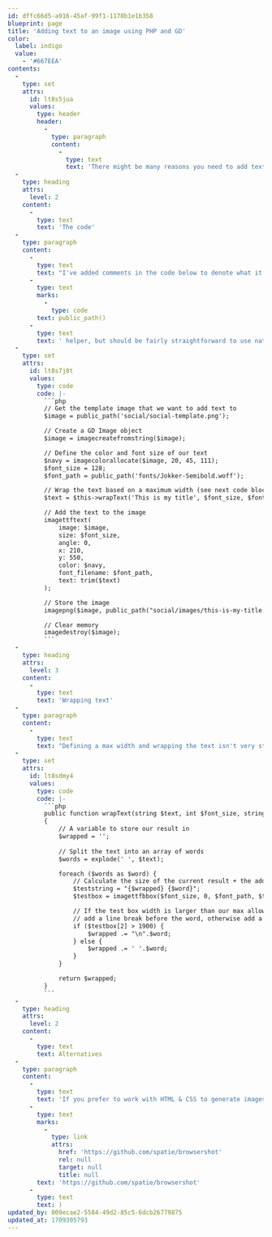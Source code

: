 ```yaml
---
id: dffc66d5-a916-45af-99f1-1178b1e1b358
blueprint: page
title: 'Adding text to an image using PHP and GD'
color:
  label: indigo
  value:
    - '#667EEA'
contents:
  -
    type: set
    attrs:
      id: lt8s5jua
      values:
        type: header
        header:
          -
            type: paragraph
            content:
              -
                type: text
                text: 'There might be many reasons you need to add text on top of an existing image. The main reason for me was to add the title of a post, on top of a "template" background image to generate SEO images.'
  -
    type: heading
    attrs:
      level: 2
    content:
      -
        type: text
        text: 'The code'
  -
    type: paragraph
    content:
      -
        type: text
        text: "I've added comments in the code below to denote what it does. The code uses Laravel for the "
      -
        type: text
        marks:
          -
            type: code
        text: public_path()
      -
        type: text
        text: ' helper, but should be fairly straightforward to use native PHP or another framework instead:'
  -
    type: set
    attrs:
      id: lt8s7j8t
      values:
        type: code
        code: |-
          ```php
          // Get the template image that we want to add text to
          $image = public_path('social/social-template.png');

          // Create a GD Image object
          $image = imagecreatefromstring($image);

          // Define the color and font size of our text
          $navy = imagecolorallocate($image, 20, 45, 111);
          $font_size = 128;
          $font_path = public_path('fonts/Jokker-Semibold.woff');

          // Wrap the text based on a maximum width (see next code block)
          $text = $this->wrapText('This is my title', $font_size, $font_path);

          // Add the text to the image
          imagettftext(
              image: $image,
              size: $font_size,
              angle: 0,
              x: 210,
              y: 550,
              color: $navy,
              font_filename: $font_path,
              text: trim($text)
          );

          // Store the image
          imagepng($image, public_path("social/images/this-is-my-title.png"));

          // Clear memory
          imagedestroy($image);
          ```
  -
    type: heading
    attrs:
      level: 3
    content:
      -
        type: text
        text: 'Wrapping text'
  -
    type: paragraph
    content:
      -
        type: text
        text: "Defining a max width and wrapping the text isn't very straightforward, as each font will result in a different width of the text. Luckily, GD also provides some methods to calculate that:"
  -
    type: set
    attrs:
      id: lt8sdmy4
      values:
        type: code
        code: |-
          ```php
          public function wrapText(string $text, int $font_size, string $font_path): string
          {
              // A variable to store our result in
              $wrapped = '';
            
              // Split the text into an array of words
              $words = explode(' ', $text);

              foreach ($words as $word) {
                  // Calculate the size of the current result + the additional word
                  $teststring = "{$wrapped} {$word}";
                  $testbox = imagettfbbox($font_size, 0, $font_path, $teststring);

                  // If the test box width is larger than our max allowed width,
                  // add a line break before the word, otherwise add a space
                  if ($testbox[2] > 1900) {
                      $wrapped .= "\n".$word;
                  } else {
                      $wrapped .= ' '.$word;
                  }
              }

              return $wrapped;
          }
          ```
  -
    type: heading
    attrs:
      level: 2
    content:
      -
        type: text
        text: Alternatives
  -
    type: paragraph
    content:
      -
        type: text
        text: 'If you prefer to work with HTML & CSS to generate images, take a look at [browsershot]('
      -
        type: text
        marks:
          -
            type: link
            attrs:
              href: 'https://github.com/spatie/browsershot'
              rel: null
              target: null
              title: null
        text: 'https://github.com/spatie/browsershot'
      -
        type: text
        text: )
updated_by: 809ecae2-5584-49d2-85c5-6dcb26779875
updated_at: 1709305793
---
```

